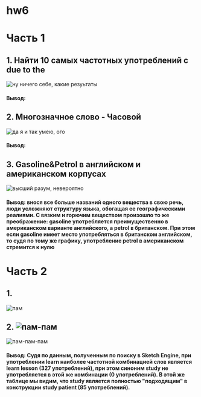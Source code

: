 # hw6

# Часть 1
## 1. Найти 10 самых частотных употреблений с due to the

![](https://pp.userapi.com/c846123/v846123504/15fa3/a15NFdO1DVQ.jpg "ну ничего себе, какие резуьтаты")
#### Вывод: 

## 2. Многозначное слово - Часовой

![](https://pp.userapi.com/c846123/v846123504/15f99/MZIb44eUe0o.jpg "да я и так умею, ого")
#### Вывод:

## 3. Gasoline&Petrol в английском и американском корпусах

![](https://pp.userapi.com/c846123/v846123504/15fbb/Rh_dgoRP7i0.jpg "высший разум, невероятно")

#### Вывод: внося все больше названий одного вещества в свою речь, люди усложняют структуру языка, обогащая ее географическими реалиями. С вязким и горючим веществом произошло то же преображение: gasoline употребляется преимущественно в американском варианте английского, а petrol в британском. При этом если gasoline имеет место употребляться в британском английском, то судя по тому же графику, употребление petrol в американском стремится к нулю

# Часть 2 

## 1. 
![](https://pp.userapi.com/c846021/v846021275/1d46c/jIvdBXGkUeY.jpg "пам")
## 2. ![](https://pp.userapi.com/c623900/v623900275/100be5/-FAFBf8nh2Y.jpg "пам-пам")
![](https://pp.userapi.com/c846419/v846419275/2001b/1psm6eXyhps.jpg "пам-пам-пам")
#### Вывод: Судя по данным, полученным по поиску в Sketch Engine, при употреблении learn наиболее частотной комбинацией слов является learn lesson (327 употреблений), при этом синоним study не употребляется в этой же комбинации (0 употреблений). В этой же таблице мы видим, что study является полностью "подходящим" в конструкции study patient (85 употреблений).
